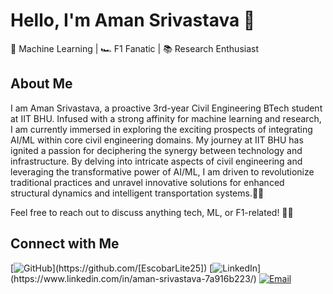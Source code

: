 # Hello, I'm Aman Srivastava 👋

🧠 Machine Learning | 🏎️ F1 Fanatic | 📚 Research Enthusiast

## About Me

I am Aman Srivastava, a proactive 3rd-year Civil Engineering BTech student at IIT BHU. Infused with a strong affinity for machine learning and research, I am currently immersed in exploring the exciting prospects of integrating AI/ML within core civil engineering domains. My journey at IIT BHU has ignited a passion for deciphering the synergy between technology and infrastructure. By delving into intricate aspects of civil engineering and leveraging the transformative power of AI/ML, I am driven to revolutionize traditional practices and unravel innovative solutions for enhanced structural dynamics and intelligent transportation systems.🌉🚗

Feel free to reach out to discuss anything tech, ML, or F1-related! 🤖🏁

## Connect with Me

[![GitHub](https://img.shields.io/badge/-GitHub-black?style=flat&logo=github&logoColor=white&link=[(https://github.com/EscobarLite25)])](https://github.com/[EscobarLite25])
[![LinkedIn](https://img.shields.io/badge/-LinkedIn-blue?style=flat&logo=linkedin&logoColor=white&link=[(https://www.linkedin.com/in/aman-srivastava-7a916b223/)])](https://www.linkedin.com/in/aman-srivastava-7a916b223/)
[![Email](https://img.shields.io/badge/-Email-red?style=flat&logo=gmail&logoColor=white&link=mailto:[aman.srivastava.civ21@itbhu.ac.in])](mailto:[aman.srivastava.civ21@itbhu.ac.in])


